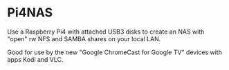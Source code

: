 # Pi4NAS

Use a Raspberry Pi4 with attached USB3 disks to create an NAS with "open" rw NFS and SAMBA shares on your local LAN.   

Good for use by the new "Google ChromeCast for Google TV" devices with apps Kodi and VLC.
